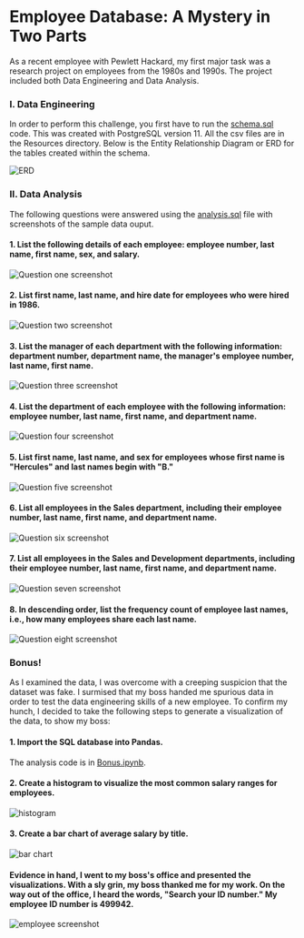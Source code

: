 # Employee Database: A Mystery in Two Parts

As a recent employee with Pewlett Hackard, my first major task was a research project on employees from the 1980s and 1990s. The project included both Data Engineering and Data Analysis.

### I. Data Engineering
In order to perform this challenge, you first have to run the [schema.sql](EmployeeSQL/schema.sql) code. This was created with PostgreSQL version 11. All the csv files are in the Resources directory.
Below is the Entity Relationship Diagram or ERD for the tables created within the schema.

![ERD](EmployeeSQL/ERD.png)

### II. Data Analysis
The following questions were answered using the [analysis.sql](EmployeeSQL/analysis.sql) file with screenshots of the sample data ouput.
#### 1. List the following details of each employee: employee number, last name, first name, sex, and salary.

![Question one screenshot](Images/Q1.JPG)

#### 2. List first name, last name, and hire date for employees who were hired in 1986.

![Question two screenshot](Images/Q2.JPG)

#### 3. List the manager of each department with the following information: department number, department name, the manager's employee number, last name, first name.

![Question three screenshot](Images/Q3.JPG)

#### 4. List the department of each employee with the following information: employee number, last name, first name, and department name.

![Question four screenshot](Images/Q4.JPG)

#### 5. List first name, last name, and sex for employees whose first name is "Hercules" and last names begin with "B."

![Question five screenshot](Images/Q5.JPG)

#### 6. List all employees in the Sales department, including their employee number, last name, first name, and department name.

![Question six screenshot](Images/Q6.JPG)

#### 7. List all employees in the Sales and Development departments, including their employee number, last name, first name, and department name.

![Question seven screenshot](Images/Q7.JPG)

#### 8. In descending order, list the frequency count of employee last names, i.e., how many employees share each last name.

![Question eight screenshot](Images/Q8.JPG)

### Bonus!
As I examined the data, I was overcome with a creeping suspicion that the dataset was fake. I surmised that my boss handed me spurious data in order to test the data engineering skills of a new employee. To confirm my hunch, I decided to take the following steps to generate a visualization of the data, to show my boss:

#### 1. Import the SQL database into Pandas.

The analysis code is in [Bonus.ipynb](EmployeeSQL/Bonus.ipynb).

#### 2. Create a histogram to visualize the most common salary ranges for employees.

![histogram](Images/salaryhist.png)

#### 3. Create a bar chart of average salary by title.

![bar chart](Images/salarybar.png)

#### Evidence in hand, I went to my boss's office and presented the visualizations. With a sly grin, my boss thanked me for my work. On the way out of the office, I heard the words, "Search your ID number." My employee ID number is 499942.

![employee screenshot](Images/employeescreenshot.JPG)
